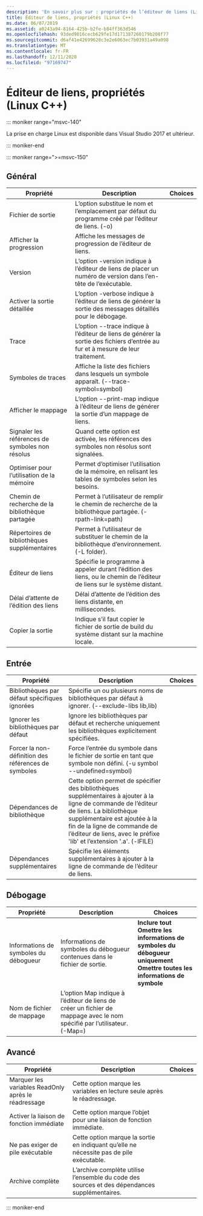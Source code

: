 ```yaml
---
description: 'En savoir plus sur : propriétés de l’éditeur de liens (Linux C++)'
title: Éditeur de liens, propriétés (Linux C++)
ms.date: 06/07/2019
ms.assetid: a0243a94-8164-425b-b2fe-b84ff363d546
ms.openlocfilehash: 93ded9016cecb629fe17d171387260179b208f77
ms.sourcegitcommit: d6af41e42699628c3e2e6063ec7b03931a49a098
ms.translationtype: MT
ms.contentlocale: fr-FR
ms.lasthandoff: 12/11/2020
ms.locfileid: "97169747"
---
```

# <a name="linker-properties-linux-c"></a>Éditeur de liens, propriétés (Linux C++)

::: moniker range="msvc-140"

La prise en charge Linux est disponible dans Visual Studio 2017 et ultérieur.

::: moniker-end

::: moniker range=">=msvc-150"

## <a name="general"></a>Général

| Propriété | Description | Choices |
|--|--|--|
| Fichier de sortie | L’option substitue le nom et l’emplacement par défaut du programme créé par l’éditeur de liens. (-o) |
| Afficher la progression | Affiche les messages de progression de l’éditeur de liens. |
| Version | L’option -version indique à l’éditeur de liens de placer un numéro de version dans l’en-tête de l’exécutable. |
| Activer la sortie détaillée | L’option -verbose indique à l’éditeur de liens de générer la sortie des messages détaillés pour le débogage. |
| Trace | L’option --trace indique à l’éditeur de liens de générer la sortie des fichiers d’entrée au fur et à mesure de leur traitement. |
| Symboles de traces | Affiche la liste des fichiers dans lesquels un symbole apparaît. (--trace-symbol=symbol) |
| Afficher le mappage | L’option --print-map indique à l’éditeur de liens de générer la sortie d’un mappage de liens. |
| Signaler les références de symboles non résolus | Quand cette option est activée, les références des symboles non résolus sont signalées. |
| Optimiser pour l’utilisation de la mémoire | Permet d’optimiser l’utilisation de la mémoire, en relisant les tables de symboles selon les besoins. |
| Chemin de recherche de la bibliothèque partagée | Permet à l’utilisateur de remplir le chemin de recherche de la bibliothèque partagée. (-rpath-link=path) |
| Répertoires de bibliothèques supplémentaires | Permet à l’utilisateur de substituer le chemin de la bibliothèque d’environnement. (-L folder). |
| Éditeur de liens | Spécifie le programme à appeler durant l’édition des liens, ou le chemin de l’éditeur de liens sur le système distant. |
| Délai d’attente de l’édition des liens | Délai d’attente de l’édition des liens distante, en millisecondes. |
| Copier la sortie | Indique s’il faut copier le fichier de sortie de build du système distant sur la machine locale. |

## <a name="input"></a>Entrée

| Propriété | Description | Choices |
|--|--|--|
| Bibliothèques par défaut spécifiques ignorées | Spécifie un ou plusieurs noms de bibliothèques par défaut à ignorer. (--exclude-libs lib,lib) |
| Ignorer les bibliothèques par défaut | Ignore les bibliothèques par défaut et recherche uniquement les bibliothèques explicitement spécifiées. |
| Forcer la non-définition des références de symboles | Force l’entrée du symbole dans le fichier de sortie en tant que symbole non défini. (-u symbol --undefined=symbol) |
| Dépendances de bibliothèque | Cette option permet de spécifier des bibliothèques supplémentaires à ajouter à la ligne de commande de l’éditeur de liens. La bibliothèque supplémentaire est ajoutée à la fin de la ligne de commande de l’éditeur de liens, avec le préfixe 'lib' et l’extension '.a'.  (-lFILE) |
| Dépendances supplémentaires | Spécifie les éléments supplémentaires à ajouter à la ligne de commande de l’éditeur de liens. |

## <a name="debugging"></a>Débogage

| Propriété | Description | Choices |
|--|--|--|
| Informations de symboles du débogueur | Informations de symboles du débogueur contenues dans le fichier de sortie. | **Inclure tout**<br>**Omettre les informations de symboles du débogueur uniquement**<br>**Omettre toutes les informations de symbole**<br> |
| Nom de fichier de mappage | L’option Map indique à l’éditeur de liens de créer un fichier de mappage avec le nom spécifié par l’utilisateur. (-Map=) |

## <a name="advanced"></a>Avancé

| Propriété | Description | Choices |
|--|--|--|
| Marquer les variables ReadOnly après le réadressage | Cette option marque les variables en lecture seule après le réadressage. |
| Activer la liaison de fonction immédiate | Cette option marque l’objet pour une liaison de fonction immédiate. |
| Ne pas exiger de pile exécutable | Cette option marque la sortie en indiquant qu’elle ne nécessite pas de pile exécutable. |
| Archive complète | L’archive complète utilise l’ensemble du code des sources et des dépendances supplémentaires. |

::: moniker-end
